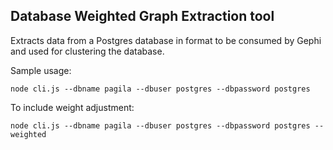 ## Database Weighted Graph Extraction tool

Extracts data from a Postgres database in format to be consumed by Gephi and used for clustering the database.

Sample usage:

```
node cli.js --dbname pagila --dbuser postgres --dbpassword postgres
```

To include weight adjustment:

```
node cli.js --dbname pagila --dbuser postgres --dbpassword postgres --weighted
```
